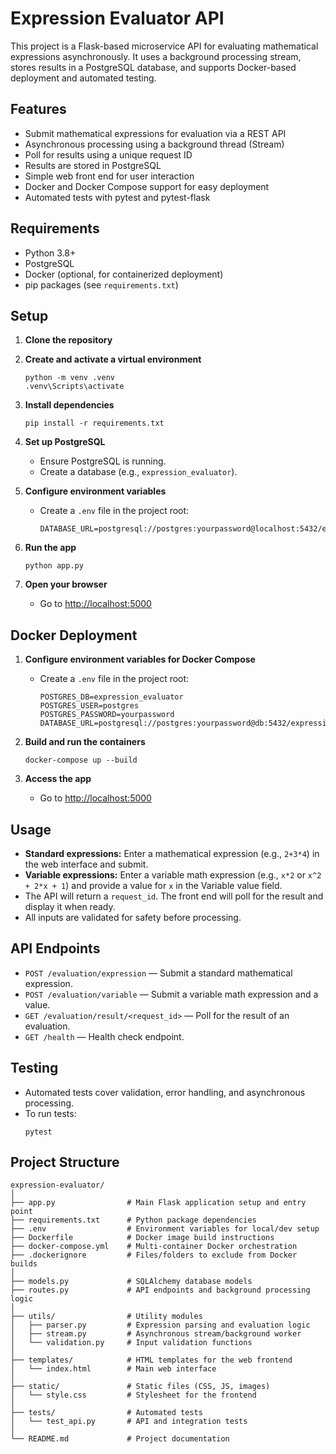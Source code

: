 # Expression Evaluator API

This project is a Flask-based microservice API for evaluating mathematical expressions asynchronously. It uses a background processing stream, stores results in a PostgreSQL database, and supports Docker-based deployment and automated testing.

## Features

- Submit mathematical expressions for evaluation via a REST API
- Asynchronous processing using a background thread (Stream)
- Poll for results using a unique request ID
- Results are stored in PostgreSQL
- Simple web front end for user interaction
- Docker and Docker Compose support for easy deployment
- Automated tests with pytest and pytest-flask

## Requirements

- Python 3.8+
- PostgreSQL
- Docker (optional, for containerized deployment)
- pip packages (see `requirements.txt`)

## Setup

1. **Clone the repository**

2. **Create and activate a virtual environment**
   ```
   python -m venv .venv
   .venv\Scripts\activate
   ```

3. **Install dependencies**
   ```
   pip install -r requirements.txt
   ```

4. **Set up PostgreSQL**
   - Ensure PostgreSQL is running.
   - Create a database (e.g., `expression_evaluator`).

5. **Configure environment variables**
   - Create a `.env` file in the project root:
     ```
     DATABASE_URL=postgresql://postgres:yourpassword@localhost:5432/expression_evaluator
     ```

6. **Run the app**
   ```
   python app.py
   ```

7. **Open your browser**
   - Go to [http://localhost:5000](http://localhost:5000)

## Docker Deployment

1. **Configure environment variables for Docker Compose**
   - Create a `.env` file in the project root:
     ```
     POSTGRES_DB=expression_evaluator
     POSTGRES_USER=postgres
     POSTGRES_PASSWORD=yourpassword
     DATABASE_URL=postgresql://postgres:yourpassword@db:5432/expression_evaluator
     ```

2. **Build and run the containers**
   ```
   docker-compose up --build
   ```

3. **Access the app**
   - Go to [http://localhost:5000](http://localhost:5000)

## Usage

- **Standard expressions:** Enter a mathematical expression (e.g., `2+3*4`) in the web interface and submit.
- **Variable expressions:** Enter a variable math expression (e.g., `x*2` or `x^2 + 2*x + 1`) and provide a value for `x` in the Variable value field.
- The API will return a `request_id`. The front end will poll for the result and display it when ready.
- All inputs are validated for safety before processing.

## API Endpoints

- `POST /evaluation/expression` — Submit a standard mathematical expression.
- `POST /evaluation/variable` — Submit a variable math expression and a value.
- `GET /evaluation/result/<request_id>` — Poll for the result of an evaluation.
- `GET /health` — Health check endpoint.

## Testing

- Automated tests cover validation, error handling, and asynchronous processing.
- To run tests:
  ```
  pytest
  ```

## Project Structure

```
expression-evaluator/
│
├── app.py                # Main Flask application setup and entry point
├── requirements.txt      # Python package dependencies
├── .env                  # Environment variables for local/dev setup
├── Dockerfile            # Docker image build instructions
├── docker-compose.yml    # Multi-container Docker orchestration
├── .dockerignore         # Files/folders to exclude from Docker builds
│
├── models.py             # SQLAlchemy database models
├── routes.py             # API endpoints and background processing logic
│
├── utils/                # Utility modules
│   ├── parser.py         # Expression parsing and evaluation logic
│   ├── stream.py         # Asynchronous stream/background worker
│   └── validation.py     # Input validation functions
│
├── templates/            # HTML templates for the web frontend
│   └── index.html        # Main web interface
│
├── static/               # Static files (CSS, JS, images)
│   └── style.css         # Stylesheet for the frontend
│
├── tests/                # Automated tests
│   └── test_api.py       # API and integration tests
│
└── README.md             # Project documentation
```